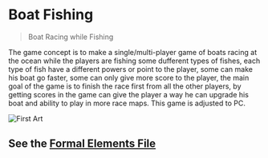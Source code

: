 # Boat Fishing
> Boat Racing while Fishing

The game concept is to make a single/multi-player game of boats racing at the ocean while the players are fishing some dufferent types of fishes, each type of fish have a different powers or point to the player, some can make his boat go faster, some can only give more score to the player, the main goal of the game is to finish the race first from all the other players, by getting scores in the game can give the player a way he can upgrade his boat and ability to play in more race maps.
This game is adjusted to PC.

![First Art](/images/first_art_1-01.png)

## See the [Formal Elements File](formal-elements.md)